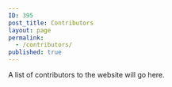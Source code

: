 ```yaml
---
ID: 395
post_title: Contributors
layout: page
permalink:
  - /contributors/
published: true
---
```

A list of contributors to the website will go here.